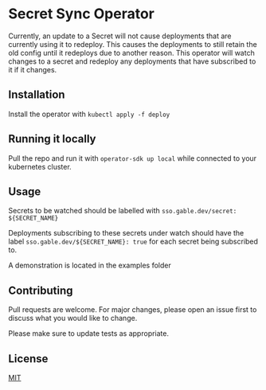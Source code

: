 # Secret Sync Operator

Currently, an update to a Secret will not cause deployments that are currently using it to redeploy. This causes the deployments to still retain the old config until it redeploys due to another reason. This operator will watch changes to a secret and redeploy any deployments that have subscribed to it if it changes.

## Installation
Install the operator with
`kubectl apply -f deploy`

## Running it locally
Pull the repo and run it with `operator-sdk up local` while connected to your kubernetes cluster.

## Usage
Secrets to be watched should be labelled with `sso.gable.dev/secret: ${SECRET_NAME}`

Deployments subscribing to these secrets under watch should have the label `sso.gable.dev/${SECRET_NAME}: true` for each secret being subscribed to.

A demonstration is located in the examples folder

## Contributing
Pull requests are welcome. For major changes, please open an issue first to discuss what you would like to change.

Please make sure to update tests as appropriate.

## License
[MIT](https://choosealicense.com/licenses/mit/)